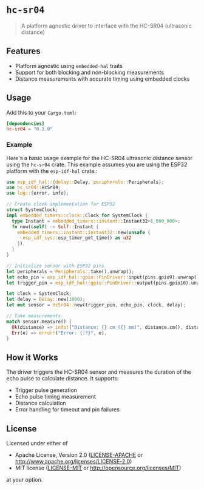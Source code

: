 # `hc-sr04`

> A platform agnostic driver to interface with the HC-SR04 (ultrasonic distance)

## Features

- Platform agnostic using `embedded-hal` traits
- Support for both blocking and non-blocking measurements
- Distance measurements with accurate timing using embedded clocks

## Usage

Add this to your `Cargo.toml`:

```toml
[dependencies]
hc-sr04 = "0.2.0"
```

### Example

Here's a basic usage example for the HC-SR04 ultrasonic distance sensor using the `hc-sr04` crate. This example assumes you are using the ESP32 platform with the `esp-idf-hal` crate.:

```rust
use esp_idf_hal::{delay::Delay, peripherals::Peripherals};
use hc_sr04::HcSr04;
use log::{error, info};

// Create clock implementation for ESP32
struct SystemClock;
impl embedded_timers::clock::Clock for SystemClock {
  type Instant = embedded_timers::instant::Instant32<1_000_000>;
  fn now(&self) -> Self::Instant {
    embedded_timers::instant::Instant32::new(unsafe {
      esp_idf_sys::esp_timer_get_time() as u32
    })
  }
}

// Initialize sensor with ESP32 pins
let peripherals = Peripherals::take().unwrap();
let echo_pin = esp_idf_hal::gpio::PinDriver::input(pins.gpio9).unwrap();
let trigger_pin = esp_idf_hal::gpio::PinDriver::output(pins.gpio10).unwrap();

let clock = SystemClock;
let delay = Delay::new(1000);
let mut sensor = HcSr04::new(trigger_pin, echo_pin, clock, delay);

// Take measurements
match sensor.measure() {
  Ok(distance) => info!("Distance: {} cm ({} mm)", distance.cm(), distance.mm()),
  Err(e) => error!("Error: {:?}", e),
}
```

## How it Works

The driver triggers the HC-SR04 sensor and measures the duration of the echo pulse to calculate distance. It supports:

- Trigger pulse generation
- Echo pulse timing measurement
- Distance calculation
- Error handling for timeout and pin failures

## License

Licensed under either of

- Apache License, Version 2.0 ([LICENSE-APACHE](LICENSE-APACHE) or
  http://www.apache.org/licenses/LICENSE-2.0)
- MIT license ([LICENSE-MIT](LICENSE-MIT) or http://opensource.org/licenses/MIT)

at your option.
